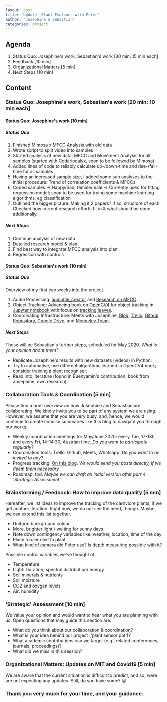 ```yaml
---
layout: post
title: "Update: Plant Emotions with Peter"
author: "Josephine & Sebastian"
categories: project
---
```


## Agenda

1. Status Quo: Josephine's work, Sebastian's work  [30 min: 15 min each]
2. Feedback [10 min]
3. Organizational Matters [5 min]
4. Next Steps [10 min]

## Content

### Status Quo: Josephine's work, Sebastian's work  [20 min: 10 min each]

#### Status Quo: Josephine's work [10 min]

##### Status Quo
1. Finished Mimosa x MFCC Analysis with old data
2. Wrote script to split video into samples
3. Started analysis of new data: MFCC and Movement Analysis for all samples (started with Codariocalyx, soon to be followed by Mimosa)
4. Added lines of code to reliably calculate up-/down-time and rise-/fall-time for all samples
5. Having an increased sample size, I added some sub analyses to the initial procedure: Trend of correlation coefficients & MFCCs
6. Coded samples -> Happy/Sad, female/male -> Currently used for fitting regression model; soon to be used for trying some machine learning algorithms, eg classification
7. Outlined the bigger picture: Making it 2 papers? If so, structure of each. Checked how current research efforts fit in & what should be done additionally.

##### Next Steps

1. Continue analysis of new data
2. Detailed research model & plan
3. Find best way to integrate MFCC analysis into plan
4. Regression with controls

#### Status Quo: Sebastian's work [10 min]

##### Status Quo

Overview of my first two weeks into the project.

1. Audio Processing: [audiofile_creator](https://github.com/plantions/creatingEmotionAudios) and [Research on MFCC](https://plantions.github.io/project/2020/05/11/sound.html).
2. Object Tracking: Advancing book on [OpenCV4](https://plantions.github.io/project/2020/05/14/opencv.html) for object tracking in [Jupyter notebook](https://github.com/plantions/video-edge-extractor) with focus on [tracking leaves](https://github.com/plantions/video-edge-extractor/blob/master/Tracking_leaves.ipynb).
3. Coordinating Infrastructure: Meets with Josephine, [Blog](plantions.github.io), [Trello](https://trello.com/b/bgOuMEt0/mit-emotions-via-plants), [Github Repository](https://github.com/plantions), [Google Drive](https://drive.google.com/drive/folders/1eXMw6ud5SzLtQtpqs4tOAtf8WXSMhvWM), and [Mendeley Team](https://www.mendeley.com/community/plantions.net/).

##### Next Steps

These will be Sebastian's further steps, scheduled for May 2020. *What is your opinion about them?*

- Replicate Josephine's results with new datasets (videos) in Python.
- Try to automatise, use different algorithms learned in OpenCV4 book; consider training a plant recogniser.
- Read into literature (found in Buenyamin's contribution, book from Josephine, own research).

### Collaboration Tools & Coordination [5 min]

Please find a brief overview on how Josephine and Sebastian are collaborating. We kindly invite you to be part of any system we are using. However, we assume that you are very busy, and, hence, we would continue to create concise summaries like this blog to navigate you through our works.

- Weekly coordination meetings for May/June 2020: every Tue, 17-18h, and every Fri, 14-14:30, Austrian time. *Do you want to participate regularly?*
- Coordination tools: Trello, Github, Meets, Whatsapp. *Do you want to be invited to any?*
- Progress tracking: [On this blog](plantions.github.io). *We would send you posts directly, if we deem them necessary*
- Roadmap: tbd. *Maybe we can draft an initial version after part 4 'Strategic Assessment'*

### Brainstorming / Feedback: How to improve data quality [5 min]

Hereafter, we list ideas to improve the tracking of the carnviore plants, if we get another iteration. Right now, we do not see the need, though. Maybe, we can extend this list together.

- Uniform background colour
- More, brighter light / waiting for sunny days
- Note down contingency variables like: weather, location, time of the day
- Place a ruler next to plant
- What kind of camera did Peter use? Is depth measuring possible with it?

Possible control variables we've thought of:
- Temperature
- Light: Duration, spectral distribution/ energy
- Soil minerals & nutrients
- Soil moisture
- CO2 and oxygen levels
- Air: humidity

### 'Strategic' Assessment [10 min]

We value your opinion and would want to hear what you are planning with us. Open questions that may guide this section are:

- What do you think about our collaboration & coordination?
- What is your idea behind our project ('plant sensor pot')?
- What academic contributions can we target (e.g., related conferences, journals, proceedings)?
- What did we miss in this session?

### Organizational Matters: Updates on MIT and Covid19 [5 min]

We are aware that the current situation is difficult to predict, and so, were are not expecting any updates.
Still, do you have some? :wink:

### Thank you very much for your time, and your guidance.
